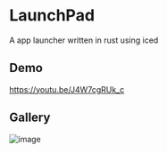 # LaunchPad

A app launcher written in rust using iced

## Demo
https://youtu.be/J4W7cgRUk_c

## Gallery
![image](https://github.com/user-attachments/assets/21f309cf-e20b-42a1-83d3-9c264d30cfa3)
